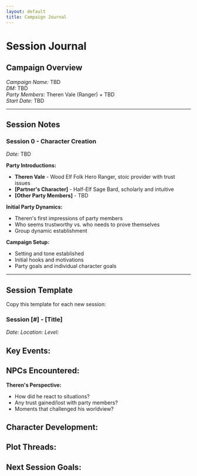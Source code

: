 ```yaml
---
layout: default
title: Campaign Journal
---
```


# Session Journal

## Campaign Overview
*Campaign Name:* TBD  
*DM:* TBD  
*Party Members:* Theren Vale (Ranger) + TBD  
*Start Date:* TBD  

---

## Session Notes

### Session 0 - Character Creation
*Date:* TBD

**Party Introductions:**
- **Theren Vale** - Wood Elf Folk Hero Ranger, stoic provider with trust issues
- **[Partner's Character]** - Half-Elf Sage Bard, scholarly and intuitive
- **[Other Party Members]** - TBD

**Initial Party Dynamics:**
- Theren's first impressions of party members
- Who seems trustworthy vs. who needs to prove themselves
- Group dynamic establishment

**Campaign Setup:**
- Setting and tone established
- Initial hooks and motivations
- Party goals and individual character goals

---

## Session Template
Copy this template for each new session:

### Session [#] - [Title]
*Date:* 
*Location:* 
*Level:* 

**Key Events:**
- 

**NPCs Encountered:**
- 

**Theren's Perspective:**
- How did he react to situations?
- Any trust gained/lost with party members?
- Moments that challenged his worldview?

**Character Development:**
- 

**Plot Threads:**
- 

**Next Session Goals:**
- 